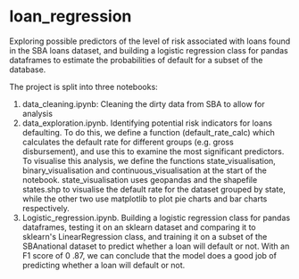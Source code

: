 # loan_regression
Exploring possible predictors of the level of risk associated with loans found in the SBA loans dataset, and building a logistic regression class for pandas dataframes to estimate the probabilities of default for a subset of the database.

The project is split into three notebooks:
  1. data_cleaning.ipynb: Cleaning the dirty data from SBA to allow for analysis
  2. data_exploration.ipynb. Identifying potential risk indicators for loans defaulting. To do this, we define a function (default_rate_calc) which calculates the default rate for different groups (e.g. gross disbursement), and use this to examine the most significant predictors. To visualise this analysis, we define the functions state_visualisation, binary_visualisation and continuous_visualisation at the start of the notebook. state_visualisation uses geopandas and the shapefile states.shp to visualise the default rate for the dataset grouped by state, while the other two use matplotlib to plot pie charts and bar charts respectively. 
  3. Logistic_regression.ipynb. Building a logistic regression class for pandas dataframes, testing it on an sklearn dataset and comparing it to sklearn's LinearRegression class, and training it on a subset of the SBAnational dataset to predict whether a loan will default or not. With an F1 score of 0 .87, we can conclude that the model does a good job of predicting whether a loan will default or not. 
